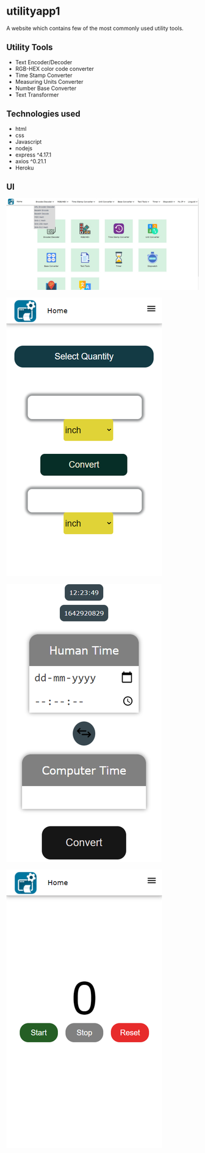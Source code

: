 # utilityapp1
A website which contains few of the most commonly used utility tools. 

## Utility Tools
- Text Encoder/Decoder
- RGB-HEX color code converter
- Time Stamp Converter
- Measuring Units Converter
- Number Base Converter
- Text Transformer

## Technologies used
- html
- css
- Javascript
- nodejs
- express ^4.17.1
- axios ^0.21.1
- Heroku

## UI
<img src="/readmeimages/ua-ss1.jpg" />
<br/><br/>
<img src="/readmeimages/ua-ss2.png" />
<br/><br/>
<img src="/readmeimages/ua-ss3.png" />
<br/><br/>
<img src="/readmeimages/ua-ss4.png" />
